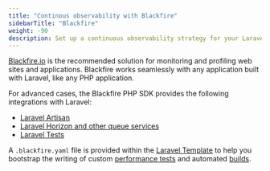 ```yaml
---
title: "Continous observability with Blackfire"
sidebarTitle: "Blackfire"
weight: -90
description: Set up a continuous observability strategy for your Laravel app with Blackfire.
---
```


[Blackfire.io](../../../integrations/observability/blackfire.md) is the recommended solution for monitoring and profiling web sites and applications. Blackfire works seamlessly with any application built with Laravel, like any PHP application.

For advanced cases, the Blackfire PHP SDK provides the following integrations with Laravel:
- [Laravel Artisan](https://blackfire.io/docs/php/integrations/laravel/artisan)
- [Laravel Horizon and other queue services](https://blackfire.io/docs/php/integrations/laravel/horizon)
- [Laravel Tests](https://blackfire.io/docs/php/integrations/laravel/tests)

A `.blackfire.yaml` file is provided within the [Laravel Template](https://github.com/platformsh-templates/laravel/blob/master/.blackfire.yaml) to help you bootstrap the writing of custom [performance tests](https://blackfire.io/docs/testing-cookbooks/index) and automated [builds](https://blackfire.io/docs/builds-cookbooks/index).